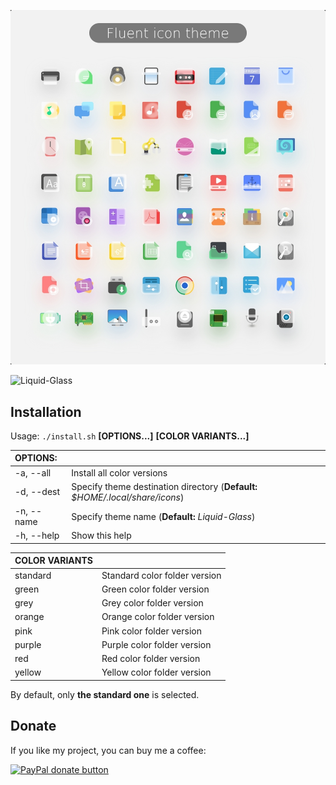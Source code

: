 ![Liquid-Glass](Liquid-Glass-icon.jpg)

![Liquid-Glass](Liquid-Glass-view.svg)

## Installation

Usage: `./install.sh` **[OPTIONS...]** **[COLOR VARIANTS...]**

| OPTIONS:   |                                                                               |
| :--------- | :---------------------------------------------------------------------------- |
| -a, --all  | Install all color versions                                                    |
| -d, --dest | Specify theme destination directory (**Default:** _$HOME/.local/share/icons_) |
| -n, --name | Specify theme name (**Default:** _Liquid-Glass_)                              |
| -h, --help | Show this help                                                                |

| COLOR VARIANTS |                               |
| :------------- | :---------------------------- |
| standard       | Standard color folder version |
| green          | Green color folder version    |
| grey           | Grey color folder version     |
| orange         | Orange color folder version   |
| pink           | Pink color folder version     |
| purple         | Purple color folder version   |
| red            | Red color folder version      |
| yellow         | Yellow color folder version   |

By default, only **the standard one** is selected.

## Donate

If you like my project, you can buy me a coffee:

<span class="paypal"><a href="https://www.paypal.me/vinceliuice" title="Donate to this project using Paypal"><img src="https://www.paypalobjects.com/webstatic/mktg/Logo/pp-logo-100px.png" alt="PayPal donate button" /></a></span>
